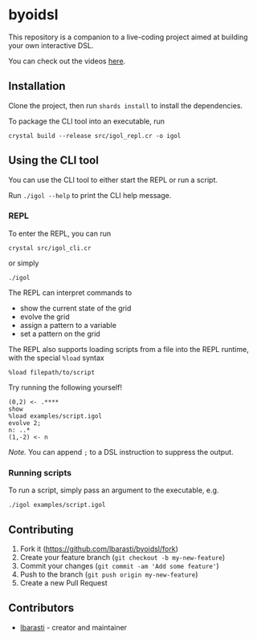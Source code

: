 # byoidsl

This repository is a companion to a live-coding project aimed at building your own interactive DSL.

You can check out the videos [here](https://www.youtube.com/playlist?list=PLfpFq_WLOW__7nB9z2CFUWZhzRM3oSBGM).

## Installation

Clone the project, then run `shards install` to install the dependencies.

To package the CLI tool into an executable, run
```
crystal build --release src/igol_repl.cr -o igol
```

## Using the CLI tool

You can use the CLI tool to either start the REPL or run a script.

Run `./igol --help` to print the CLI help message.

### REPL
To enter the REPL, you can run
```
crystal src/igol_cli.cr
```

or simply

```
./igol
```

The REPL can interpret commands to
* show the current state of the grid
* evolve the grid
* assign a pattern to a variable
* set a pattern on the grid

The REPL also supports loading scripts from a file into the REPL runtime,
with the special `%load` syntax
```
%load filepath/to/script 
```

Try running the following yourself!

```
(0,2) <- .****
show
%load examples/script.igol
evolve 2;
n: ..*
(1,-2) <- n
```

*Note.* You can append `;` to a DSL instruction to suppress the output.

### Running scripts
To run a script, simply pass an argument to the executable, e.g.
```
./igol examples/script.igol
```

## Contributing

1. Fork it (<https://github.com/lbarasti/byoidsl/fork>)
2. Create your feature branch (`git checkout -b my-new-feature`)
3. Commit your changes (`git commit -am 'Add some feature'`)
4. Push to the branch (`git push origin my-new-feature`)
5. Create a new Pull Request

## Contributors

- [lbarasti](https://github.com/lbarasti) - creator and maintainer
